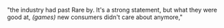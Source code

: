 "the industry had past Rare by. It's a strong statement, but what they were good at, *(games)*  new consumers didn't care about anymore,"